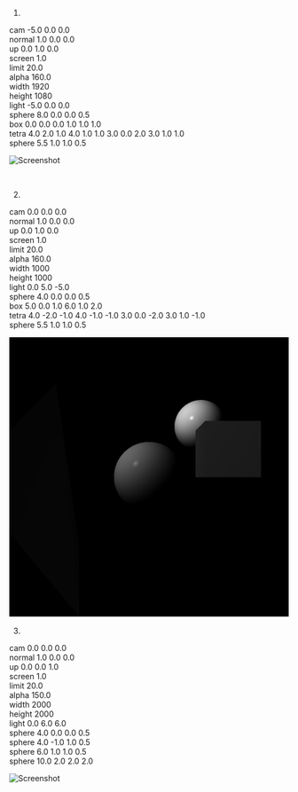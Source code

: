 1.
<p>cam -5.0 0.0 0.0<br>
normal 1.0 0.0 0.0<br>
up 0.0 1.0 0.0<br>
screen 1.0<br>
limit 20.0<br>
alpha 160.0<br>
width 1920<br>
height 1080<br>
light -5.0 0.0 0.0<br>
sphere 8.0 0.0 0.0 0.5<br>
box 0.0 0.0 0.0 1.0 1.0 1.0<br>
tetra 4.0 2.0 1.0 4.0 1.0 1.0 3.0 0.0 2.0 3.0 1.0 1.0<br>
sphere 5.5 1.0 1.0 0.5</p>

![Screenshot](render1.bmp)
<br>
<p></p>
<br>
<p></p>




2.
<p>cam 0.0 0.0 0.0<br>
normal 1.0 0.0 0.0<br>
up 0.0 1.0 0.0<br>
screen 1.0<br>
limit 20.0<br>
alpha 160.0<br>
width 1000<br>
height 1000<br>
light 0.0 5.0 -5.0<br>
sphere 4.0 0.0 0.0 0.5<br>
box 5.0 0.0 1.0 6.0 1.0 2.0<br>
tetra 4.0 -2.0 -1.0 4.0 -1.0 -1.0 3.0 0.0 -2.0 3.0 1.0 -1.0<br>
sphere 5.5 1.0 1.0 0.5</p>

![Screenshot](render2.bmp)

3.
<p>cam 0.0 0.0 0.0<br>
normal 1.0 0.0 0.0<br>
up 0.0 0.0 1.0<br>
screen 1.0<br>
limit 20.0<br>
alpha 150.0<br>
width 2000<br>
height 2000<br>
light 0.0 6.0 6.0<br>
sphere 4.0 0.0 0.0 0.5<br>
sphere 4.0 -1.0 1.0 0.5<br>
sphere 6.0 1.0 1.0 0.5<br>
sphere 10.0 2.0 2.0 2.0</p>

![Screenshot](render3.bmp)
<br>
<p></p>
<br>
<p></p>
